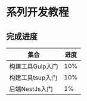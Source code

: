 # 系列开发教程

## 完成进度

| 集合 | 进度 |
| --- | --- |
| 构建工具Gulp入门 | 10% |
| 构建工具tsup入门 | 10% |
| 后端NestJs入门 | 1% |